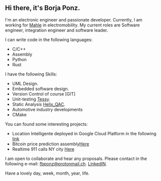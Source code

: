 ## Hi there, it's Borja Ponz. 

I'm an electronic engineer and passionate developer. Currently, I am working for [Mahle](https://www.mahle.com) in electromobility. My current roles are Software engineer, integration engineer and software leader.


I can write code in the following languages:
+ C/C++
+ Assembly
+ Python
+ Rust

I have the following Skills:
+ UML Design.
+ Embedded software design.
+ Version Control of course [GIT]
+ Unit-testing [Tessy](https://www.razorcat.com/en/product-tessy.html).
+ Static Analysis [Helix_QAC](https://www.perforce.com/products/helix-qac).
+ Automotive industry developments
+ CMake


You can found some interesting projects:

+ Location Intelligente deployed in Google Cloud Platform in the following [link](https://github.com/fbponz/tfm-jeff)
+ Bitcoin price prediction assembly[Here](https://github.com/fbponz/kiribati-dp3)
+ Realtime 911 calls NY city [Here](https://github.com/fbponz/NIFI-ELK)


I am open to collaborate and hear any proposals. Please contact in the following e-mail: [fbponz@protonmail.ch](fbponz@protonmail.ch). 
[LinkedIN](https://www.linkedin.com/in/borja-ponz-camps-43248965/).

Have a lovely day, week, month, year, life.
